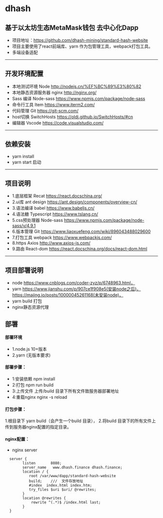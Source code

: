 
# dhash

## 基于以太坊生态MetaMask钱包 去中心化Dapp
- 项目地址：https://github.com/dhash-mining/standard-hash-website
- 项目主要使用了react前端库、yarn 作为包管理工具，webpack打包工具。
- 多端设备适配

---

## 开发环境配置
- 	本地测试环境	Node	http://nodejs.cn/%EF%BC%89%E3%80%82
- 	本地静态资源服务器	nginx	http://nginx.org/
- 	Sass 编译	Node-sass	https://www.npmjs.com/package/node-sass
- 	命令行工具	Item	https://www.iterm2.com/
- 	代码管理	Git	https://git-scm.com/
- 	host切换	SwitchHosts	https://oldj.github.io/SwitchHosts/#cn
- 	编辑器	Vscode	https://code.visualstudio.com/

---

## 依赖安装
- yarn install
- yarn start 启动

---

## 项目说明
- 1.底层框架	    Recat	https://react.docschina.org/
-	2.ui库	       ant design	https://ant.design/components/overview-cn/
-	3.语法编译	    babel	https://www.babeljs.cn/
-	4.语法糖	    Typescript	https://www.tslang.cn/
-	5.css预处理器	Node-sass	https://www.npmjs.com/package/node-sass/v/4.9.1
-	6.版本管理	    Git	https://www.liaoxuefeng.com/wiki/896043488029600
-	7.打包工具	    webpack	https://www.webpackjs.com/
-	8.https 	   Axios	http://www.axios-js.com/
-	9.路由	       React-dom	https://react.docschina.org/docs/react-dom.html	

---
## 项目部署说明

-  node   https://www.cnblogs.com/coder-zyz/p/6748963.html，
-  yarn   https://www.jianshu.com/p/907ce1f908e5(安装node之后)，
          https://majing.io/posts/10000045261168(未安装node)，
- yarn build 打包
- nginx静态资源代理




## 部署

#### 部署环境
- 1.node.js  10+版本 
- 2.yarn  (无版本要求)


####  部署步骤：
- 1:安装依赖
    npm install 
- 2:打包
    npm run build 
- 3:上传文件 
    上传/build 目录下所有文件致服务器部署地址
- 4:重载nginx
    nginx -s reload

####  打包步骤： 
 1.根目录下 yarn build（会产生一个build 目录），
 2.将build 目录下的所有文件上传到服务器nginx配置的指定目录。


#### nginx配置：

- nginx server
```
  server {
        listen       8080;
        server_name   www.dhash.finance dhash.finance;
        location / {
           root /var/www/dapp/standard-hash-website
           build;    ///  文件存放地址
           #index  index.html index.htm;
           try_files $uri $uri/ @rewrites;
        }
        location @rewrites {
            rewrite ^(.*)$ /index.html last;
        }
  }
```